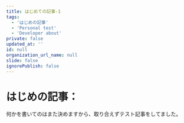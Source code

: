 ```yaml
---
title: はじめての記事-1
tags:
  - 'はじめの記事'
  - 'Personal test' 
  - 'Developer about'
private: false
updated_at: ''
id: null
organization_url_name: null
slide: false
ignorePublish: false
---
```

# はじめの記事：
何かを書いてのはまた決めますから、取り合えずテスト記事をしてました。